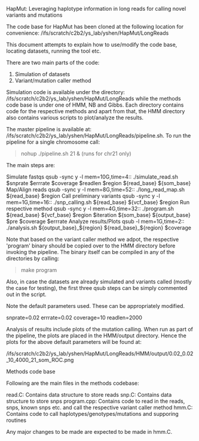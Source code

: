 
HapMut: Leveraging haplotype information in long reads for calling novel variants and mutations

The code base for HapMut has been cloned at the following location for convenience: /ifs/scratch/c2b2/ys_lab/yshen/HapMut/LongReads

This document attempts to explain how to use/modify the code base, locating datasets, running the tool etc.


There are two main parts of the code:

1) Simulation of datasets
2) Variant/mutation caller method

Simulation code is available under the directory: /ifs/scratch/c2b2/ys_lab/yshen/HapMut/LongReads while the methods
code base is under one of HMM, NB and Gibbs. Each directory contains code for the respective methods and apart from
that, the HMM directory also contains various scripts to plot/analyze the results.

The master pipeline is available at: /ifs/scratch/c2b2/ys_lab/yshen/HapMut/LongReads/pipeline.sh.
To run the pipeline for a single chromosome call:

  > nohup ./pipeline.sh 21 & (runs for chr21 only)
  
The main steps are:

  Simulate fastqs
    qsub -sync y -l mem=10G,time=4:: ./simulate_read.sh $snprate $errrate $coverage $readlen $region ${read_base} ${som_base}
  Map/Align reads
    qsub -sync y -l mem=8G,time=52:: ./long_read_map.sh ${read_base} $region
  Call preliminary variants
    qsub -sync y -l mem=1G,time=16:: ./snp_calling.sh ${read_base} ${vcf_base} $region
  Run respective method
    qsub -sync y -l mem=4G,time=32:: ./program.sh ${read_base} ${vcf_base} $region $iteration ${som_base} ${output_base} $pre $coverage $errrate
  Analyze results/Plots
    qsub -l mem=1G,time=2:: ./analysis.sh ${output_base}_${region} ${read_base}_${region} $coverage

Note that based on the variant caller method we adpot, the respective 'program' binary should be copied over to the
HMM directory before invoking the pipeline. The binary itself can be compiled in any of the directories by calling:
> make program

Also, in case the datasets are already simulated and variants called (mostly the case for testing), the first three
qsub steps can be simply commented out in the script.

Note the default parameters used. These can be appropriately modified.

snprate=0.02
errrate=0.02
coverage=10
readlen=2000

Analysis of results include plots of the mutation calling. When run as part of the pipeline, the plots are placed in
the HMM/output directory. Hence the plots for the above default parameters will be found at:

/ifs/scratch/c2b2/ys_lab/yshen/HapMut/LongReads/HMM/output/0.02_0.02_10_4000_21_som_ROC.png




Methods code base

Following are the main files in the methods codebase:

read.C: Contains data structure to store reads
snp.C:  Contains data structure to store snps
program.cpp: Contains code to read in the reads, snps, known snps etc. and call the respective variant caller method
hmm.C: Contains code to call haplotypes/genotypes/mutations and supporing routines

Any major changes to be made are expected to be made in hmm.C.
